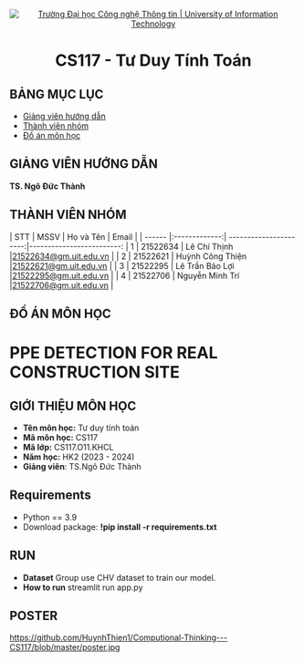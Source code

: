 <p align="center">
  <a href="https://www.uit.edu.vn/" title="Trường Đại học Công nghệ Thông tin" style="border: 5;">
    <img src="https://i.imgur.com/WmMnSRt.png" alt="Trường Đại học Công nghệ Thông tin | University of Information Technology">
  </a>
</p>

<!-- Title -->
<h1 align="center"><b>CS117 - Tư Duy Tính Toán</b></h1>



## BẢNG MỤC LỤC
* [ Giảng viên hướng dẫn](#giangvien)
* [ Thành viên nhóm](#thanhvien)
* [ Đồ án môn học](#doan)
## GIẢNG VIÊN HƯỚNG DẪN
<a name="giangvien"></a>
**TS. Ngô Đức Thành**

## THÀNH VIÊN NHÓM
<a name="thanhvien"></a>
| STT    | MSSV          | Họ và Tên               | Email                   |
| ------ |:-------------:| ----------------------:|-------------------------:
| 1      | 21522634      | Lê Chí Thịnh              |21522634@gm.uit.edu.vn  |
| 2      | 21522621      | Huỳnh Công Thiện          |21522621@gm.uit.edu.vn  |
| 3      | 21522295      | Lê Trần Bảo Lợi           |21522295@gm.uit.edu.vn  |
| 4      | 21522706      | Nguyễn Minh Trí           |21522706@gm.uit.edu.vn  |
## ĐỒ ÁN MÔN HỌC
<a name="doan"></a>
# PPE DETECTION FOR REAL CONSTRUCTION SITE

## GIỚI THIỆU MÔN HỌC

-   **Tên môn học:** Tư duy tính toán
-   **Mã môn học:** CS117
-   **Mã lớp:** CS117.O11.KHCL
-   **Năm học:** HK2 (2023 - 2024)
-   **Giảng viên**: TS.Ngô Đức Thành


## Requirements
- Python == 3.9
- Download package: **!pip install -r requirements.txt**
## RUN
- **Dataset** Group use CHV dataset to train our model.
- **How to run** streamlit run app.py
## POSTER
https://github.com/HuynhThien1/Computional-Thinking---CS117/blob/master/poster.jpg

